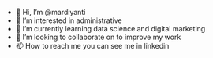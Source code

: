 - 👋 Hi, I’m @mardiyanti
- 👀 I’m interested in administrative 
- 🌱 I’m currently learning data science and digital marketing
- 💞️ I’m looking to collaborate on to improve my work
- 📫 How to reach me you can see me in linkedin

<!---
mardiyant/mardiyant is a ✨ special ✨ repository because its `README.md` (this file) appears on your GitHub profile.
You can click the Preview link to take a look at your changes.
--->
